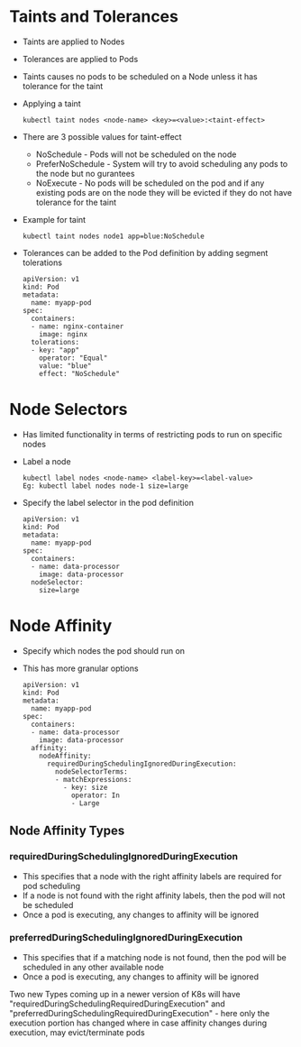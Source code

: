 # Taints and Tolerances

- Taints are applied to Nodes
- Tolerances are applied to Pods
- Taints causes no pods to be scheduled on a Node unless it has tolerance for the taint
- Applying a taint
  
      kubectl taint nodes <node-name> <key>=<value>:<taint-effect>

- There are 3 possible values for taint-effect
  - NoSchedule - Pods will not be scheduled on the node
  - PreferNoSchedule - System will try to avoid scheduling any pods to the node but no gurantees
  - NoExecute - No pods will be scheduled on the pod and if any existing pods are on the node they will be evicted if they do not have tolerance for the taint
- Example for taint

      kubectl taint nodes node1 app=blue:NoSchedule

- Tolerances can be added to the Pod definition by adding segment tolerations

      apiVersion: v1
      kind: Pod
      metadata:
        name: myapp-pod
      spec:
        containers:
        - name: nginx-container
          image: nginx
        tolerations:
        - key: "app"
          operator: "Equal"
          value: "blue"
          effect: "NoSchedule"

# Node Selectors

- Has limited functionality in terms of restricting pods to run on specific nodes
- Label a node

      kubectl label nodes <node-name> <label-key>=<label-value>
      Eg: kubectl label nodes node-1 size=large

- Specify the label selector in the pod definition

      apiVersion: v1
      kind: Pod
      metadata:
        name: myapp-pod
      spec:
        containers:
        - name: data-processor
          image: data-processor
        nodeSelector:
          size=large

# Node Affinity

- Specify which nodes the pod should run on
- This has more granular options

      apiVersion: v1
      kind: Pod
      metadata:
        name: myapp-pod
      spec:
        containers:
        - name: data-processor
          image: data-processor
        affinity:
          nodeAffinity:
            requiredDuringSchedulingIgnoredDuringExecution:
              nodeSelectorTerms:
              - matchExpressions:
                - key: size
                  operator: In
                  - Large

## Node Affinity Types

### requiredDuringSchedulingIgnoredDuringExecution
  - This specifies that a node with the right affinity labels are required for pod scheduling
  - If a node is not found with the right affinity labels, then the pod will not be scheduled
  - Once a pod is executing, any changes to affinity will be ignored
      
### preferredDuringSchedulingIgnoredDuringExecution
  - This specifies that if a matching node is not found, then the pod will be scheduled in any other available node
  - Once a pod is executing, any changes to affinity will be ignored

Two new Types coming up in a newer version of K8s will have "requiredDuringSchedulingRequiredDuringExecution" and "preferredDuringSchedulingRequiredDuringExecution" - here only the execution portion has changed where in case affinity changes during execution, may evict/terminate pods 
 

